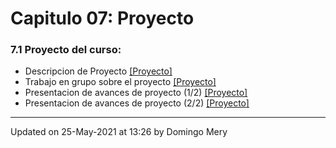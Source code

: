 
# Capitulo 07: Proyecto
### 7.1 Proyecto del curso:
* Descripcion de Proyecto [[Proyecto]](https://github.com/domingomery/patrones/tree/master/proyecto)
* Trabajo en grupo sobre el proyecto [[Proyecto]](https://github.com/domingomery/patrones/tree/master/proyecto)
* Presentacion de avances de proyecto (1/2) [[Proyecto]](https://github.com/domingomery/patrones/tree/master/proyecto/PresentacionesAvance)
* Presentacion de avances de proyecto (2/2) [[Proyecto]](https://github.com/domingomery/patrones/tree/master/proyecto/PresentacionesAvance)
---


Updated on 25-May-2021 at 13:26 by Domingo Mery
